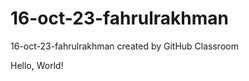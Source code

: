 # 16-oct-23-fahrulrakhman
16-oct-23-fahrulrakhman created by GitHub Classroom

<!DOCTYPE html>
<html>
<head>
    <title>Sorry</title>
</head>
<body>
    <p>Hello, World!</p>
</body>
</html>
